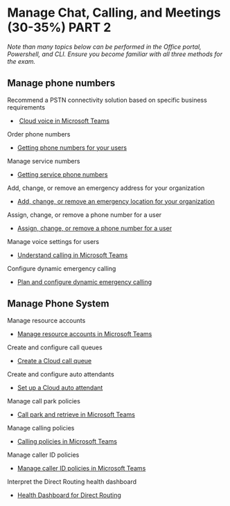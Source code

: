 # Manage Chat, Calling, and Meetings (30-35%) PART 2

*Note than many topics below can be performed in the Office portal, Powershell, and CLI.  Ensure you become familiar with all three methods for the exam.*

## Manage phone numbers

Recommend a PSTN connectivity solution based on specific business requirements

- ​	[Cloud voice in Microsoft Teams](https://docs.microsoft.com/en-us/microsoftteams/cloud-voice-landing-page)

Order phone numbers

- [Getting phone numbers for your users](https://docs.microsoft.com/en-us/microsoftteams/getting-phone-numbers-for-your-users)

Manage service numbers

- [Getting service phone numbers](https://docs.microsoft.com/en-us/microsoftteams/getting-service-phone-numbers)

Add, change, or remove an emergency address for your organization

- [Add, change, or remove an emergency location for your organization](https://docs.microsoft.com/en-us/microsoftteams/add-change-remove-emergency-location-organization)

Assign, change, or remove a phone number for a user

- [Assign, change, or remove a phone number for a user](https://docs.microsoft.com/en-us/microsoftteams/assign-change-or-remove-a-phone-number-for-a-user)

Manage voice settings for users

- [Understand calling in Microsoft Teams](https://docs.microsoft.com/en-us/microsoftteams/tutorial-calling-in-teams)

Configure dynamic emergency calling

- [Plan and configure dynamic emergency calling](https://docs.microsoft.com/en-us/microsoftteams/configure-dynamic-emergency-calling)

## Manage Phone System

Manage resource accounts

- [Manage resource accounts in Microsoft Teams](https://docs.microsoft.com/en-us/microsoftteams/manage-resource-accounts)

Create and configure call queues

- [Create a Cloud call queue](https://docs.microsoft.com/en-us/microsoftteams/create-a-phone-system-call-queue)

Create and configure auto attendants

- [Set up a Cloud auto attendant](https://docs.microsoft.com/en-us/microsoftteams/create-a-phone-system-auto-attendant)

Manage call park policies

- [Call park and retrieve in Microsoft Teams](https://docs.microsoft.com/en-us/microsoftteams/call-park-and-retrieve)

Manage calling policies

- [Calling policies in Microsoft Teams](https://docs.microsoft.com/en-us/microsoftteams/teams-calling-policy)

Manage caller ID policies

- [Manage caller ID policies in Microsoft Teams](https://docs.microsoft.com/en-us/microsoftteams/caller-id-policies)

Interpret the Direct Routing health dashboard

- [Health Dashboard for Direct Routing](https://docs.microsoft.com/en-us/microsoftteams/direct-routing-health-dashboard)